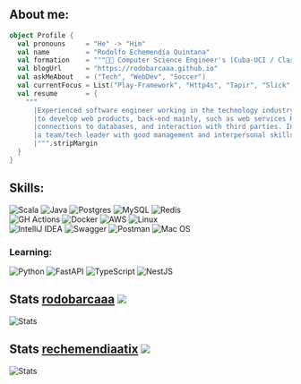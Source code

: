 ## About me:
```scala
object Profile {
  val pronouns     = "He" -> "Him"
  val name         = "Rodolfo Echemendía Quintana"
  val formation    = """👨‍🎓 Computer Science Engineer's (Cuba-UCI / Class of 2011)"""
  val blogUrl      = "https://rodobarcaaa.github.io"
  val askMeAbout   = ("Tech", "WebDev", "Soccer")
  val currentFocus = List("Play-Framework", "Http4s", "Tapir", "Slick", "Cats")
  val resume       = {
    """
      |Experienced software engineer working in the technology industry. Skilled in Scala 
      |to develop web products, back-end mainly, such as web services REST and GraphQL, 
      |connections to databases, and interaction with third parties. In addition to being 
      |a team/tech leader with good management and interpersonal skills.
      |""".stripMargin
  }
}
```
## Skills:
![Scala](https://img.shields.io/badge/scala-%23DC322F.svg?style=for-the-badge&logo=scala&logoColor=white)
![Java](https://img.shields.io/badge/java-%23ED8B00.svg?style=for-the-badge&logo=java&logoColor=white)
![Postgres](https://img.shields.io/badge/postgres-%23316192.svg?style=for-the-badge&logo=postgresql&logoColor=white)
![MySQL](https://img.shields.io/badge/mysql-%2300f.svg?style=for-the-badge&logo=mysql&logoColor=white)
![Redis](https://img.shields.io/badge/redis-%23DD0031.svg?style=for-the-badge&logo=redis&logoColor=white)
</br>
![GH Actions](https://img.shields.io/badge/github%20actions-%232671E5.svg?style=for-the-badge&logo=githubactions&logoColor=white)
![Docker](https://img.shields.io/badge/docker-%230db7ed.svg?style=for-the-badge&logo=docker&logoColor=white)
![AWS](https://img.shields.io/badge/AWS-%23FF9900.svg?style=for-the-badge&logo=amazon-aws&logoColor=white)
![Linux](https://img.shields.io/badge/Linux-FCC624?style=for-the-badge&logo=linux&logoColor=black)
</br>
![IntelliJ IDEA](https://img.shields.io/badge/IntelliJIDEA-000000.svg?style=for-the-badge&logo=intellij-idea&logoColor=white)
![Swagger](https://img.shields.io/badge/-Swagger-%23Clojure?style=for-the-badge&logo=swagger&logoColor=white)
![Postman](https://img.shields.io/badge/Postman-FF6C37?style=for-the-badge&logo=postman&logoColor=white)
![Mac OS](https://img.shields.io/badge/mac%20os-000000?style=for-the-badge&logo=macos&logoColor=F0F0F0)
</br>
### Learning:
![Python](https://img.shields.io/badge/python-3670A0?style=for-the-badge&logo=python&logoColor=ffdd54)
![FastAPI](https://img.shields.io/badge/FastAPI-005571?style=for-the-badge&logo=fastapi)
![TypeScript](https://img.shields.io/badge/typescript-%23007ACC.svg?style=for-the-badge&logo=typescript&logoColor=white)
![NestJS](https://img.shields.io/badge/nestjs-%23E0234E.svg?style=for-the-badge&logo=nestjs&logoColor=white)

## Stats [rodobarcaaa](https://github.com/rodobarcaaa) ![](https://komarev.com/ghpvc/?username=rodobarcaaa&style=flat-square&label=VIEWS)
![Stats](https://github-readme-stats.vercel.app/api?username=rodobarcaaa&show_icons=true&theme=dark&count_private=true&hide_title=true&hide=contribs,issues)
## Stats [rechemendiaatix](https://github.com/rechemendiaatix) ![](https://komarev.com/ghpvc/?username=rechemendiaatix&style=flat-square&label=VIEWS)
![Stats](https://github-readme-stats.vercel.app/api?username=rechemendiaatix&show_icons=true&theme=dark&count_private=true&hide_title=true&hide=contribs,issues)

